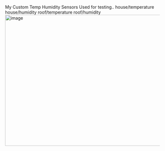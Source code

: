 
My Custom Temp Humidity Sensors Used for testing..
house/temperature
house/humidity
roof/temperature
roof/humidity
<img width="594" height="429" alt="image" src="https://github.com/user-attachments/assets/a3c8ef8a-0d9c-4302-a06a-aaa745d42c6c" />
